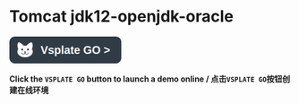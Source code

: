# Tomcat jdk12-openjdk-oracle

<a href="https://www.vsplate.com/?docker-compose=https://github.com/vsplate/dcenvs/tomcat/jdk12-openjdk-oracle"><img alt="VSPLATE GO" src="https://raw.githubusercontent.com/vsplate/images/master/vsgo_btn.png" width="200px"></a>

**Click the `VSPLATE GO` button to launch a demo online / 点击`VSPLATE GO`按钮创建在线环境**